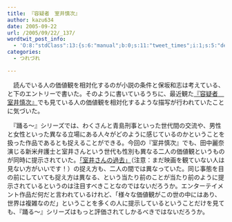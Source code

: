 ```yaml
---
title: 『容疑者　室井慎次』
author: kazu634
date: 2005-09-22
url: /2005/09/22/_137/
wordtwit_post_info:
  - 'O:8:"stdClass":13:{s:6:"manual";b:0;s:11:"tweet_times";i:1;s:5:"delay";i:0;s:7:"enabled";i:1;s:10:"separation";s:2:"60";s:7:"version";s:3:"3.7";s:14:"tweet_template";b:0;s:6:"status";i:2;s:6:"result";a:0:{}s:13:"tweet_counter";i:2;s:13:"tweet_log_ids";a:1:{i:0;i:2061;}s:9:"hash_tags";a:0:{}s:8:"accounts";a:1:{i:0;s:7:"kazu634";}}'
categories:
  - つれづれ

---
```

<div class="section">
<p>
    　読んでいる人の価値観を相対化するのが小説の条件と保坂和志は考えている、と下のエントリーで書いた。そのように書いているうちに、最近観た<a href="http://www.odoru-legend.com/suspect/" onclick="__gaTracker('send', 'event', 'outbound-article', 'http://www.odoru-legend.com/suspect/', '『容疑者　室井慎次』');" target="_blank">『容疑者　室井慎次』</a>でも見ている人の価値観を相対化するような描写が行われていたことに気づいた。
</p></p> 
  
<p>
    　『踊る～』シリーズでは、わくさんと青島刑事といった世代間の交流や、男性と女性といった異なる立場にある人々がどのように感じているのかということを扱った作品であるとも捉えることができる。今回の『室井慎次』でも、田中麗奈演じる新米弁護士と室井さんという世代も性別も異なる二人の価値観というものが同時に提示されていた。<a href="http://www.odoru-legend.com/suspect/" onclick="__gaTracker('send', 'event', 'outbound-article', 'http://www.odoru-legend.com/suspect/', '「室井さんの過去」');" target="_blank">「室井さんの過去」</a>（注意：まだ映画を観ていない人は見ない方がいいです！）の捉え方も、二人の間では異なっていた。同じ事態を目の前にしていても捉え方は異なる、という当たり前のことが当たり前のように提示されているというのは注目すべきことなのではないだろうか。エンターテイメント作品だ何だと言われているけれど、「様々な価値観がこの世の中にはあり、世界は複雑なのだ」ということを多くの人に提示しているということだけを見ても、『踊る～』シリーズはもっと評価されてしかるべきではないだろうか。
</p>
</div>